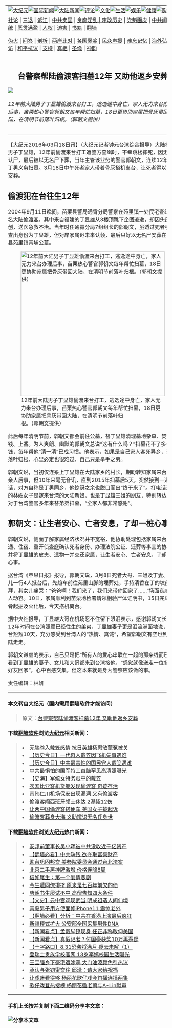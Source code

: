 <a name="1" id="1" target="_blank"></a><span id="1"></span>
<table border="0"><tr><td colspan="2" VALIGN=TOP><a href="https://github.com/asdfgt5/djy/blob/master/gb/nsc413.md#1"><img src="https://raw.githubusercontent.com/asdfgt5/1/master/t/djy/1.jpg" title="大纪元"></a><a href="https://github.com/asdfgt5/djy/blob/master/gb/n24hr.md#1"><img src="https://raw.githubusercontent.com/asdfgt5/1/master/t/djy/3.jpg" title="国际新闻"></a><a href="https://github.com/asdfgt5/djy/blob/master/gb/nsc413.md#1"><img src="https://raw.githubusercontent.com/asdfgt5/1/master/t/djy/4.jpg" title="大陆新闻"></a><a href="https://github.com/asdfgt5/djy/blob/master/gb/news392.md#1"><img src="https://raw.githubusercontent.com/asdfgt5/1/master/t/djy/5.jpg" title="评论"></a><a href="https://github.com/asdfgt5/djy/blob/master/gb/news2007.md#1"><img src="https://raw.githubusercontent.com/asdfgt5/1/master/t/djy/6.jpg" title="文化"></a><a href="https://github.com/asdfgt5/djy/blob/master/gb/news2008.md#1"><img src="https://raw.githubusercontent.com/asdfgt5/1/master/t/djy/7.jpg" title="生活"></a><a href="https://github.com/asdfgt5/djy/blob/master/gb/ncyule.md#1"><img src="https://raw.githubusercontent.com/asdfgt5/1/master/t/djy/8.jpg" title="娱乐"></a><a href="https://github.com/asdfgt5/djy/blob/master/gb/nsc1002.md#1"><img src="https://raw.githubusercontent.com/asdfgt5/1/master/t/djy/9.jpg" title="健康"><a href="https://www.youlucky.com"><img src="https://raw.githubusercontent.com/asdfgt5/1/master/t/djy/10.jpg" title="购物"></a><a href="https://www.supportepoch.org/donation?utm_medium=epochtimes&utm_source=referral&utm_campaign=donate_button_djyhomepage"><img src="https://raw.githubusercontent.com/asdfgt5/1/master/t/djy/12.jpg" title="捐款"></a></td></tr>
<tr><td colspan="2" VALIGN=TOP><a target="_blank" href="https://git.io/fjCRf">社论</a> | <a target="_blank" href="https://github.com/asdfgt5/djy/blob/master/gb/nf5657.md#1">三退</a> | <a target="_blank" href="https://github.com/asdfgt5/djy/blob/master/gb/nf6123.md#1">诉江</a> | <a target="_blank" href="https://github.com/asdfgt5/djy/blob/master/gb/nf1176117.md#1">中共卖国</a> | <a target="_blank" href="https://github.com/asdfgt5/djy/blob/master/gb/nf5773.md#1">贪腐淫乱 | <a target="_blank" href="https://github.com/asdfgt5/djy/blob/master/gb/nf1176115.md#1">窜改历史</a> | <a target="_blank" href="https://github.com/asdfgt5/djy/blob/master/gb/nf1176107.md#1">党魁画皮</a> | <a target="_blank" href="https://github.com/asdfgt5/djy/blob/master/gb/nf1320400.md#1">中共间谍</a> | <a target="_blank" href="https://github.com/asdfgt5/djy/blob/master/gb/nf1176114.md#1">破坏传统</a> | <a target="_blank" href="https://github.com/asdfgt5/djy/blob/master/gb/nf5287.md#1">恶贯满盈</a> | <a target="_blank" href="https://github.com/asdfgt5/djy/blob/master/gb/ncid278.md#1">人权</a> | <a target="_blank" href="https://github.com/asdfgt5/djy/blob/master/gb/nf1176111.md#1">迫害</a> | <a target="_blank" href="https://github.com/asdfgt5/djy/blob/master/gb/nf1235328.md#1">书籍</a> | <a target="_blank" href="https://github.com/asdfgt5/fq/blob/master/README.md?zsrh#1">翻墙</a></p><p><a target="_blank" href="https://github.com/asdfgt5/djy/blob/master/gb/nf5562.md#1">伪火</a> | <a target="_blank" href="https://github.com/asdfgt5/djy/blob/master/gb/nf4378.md#1">问答</a> | <a target="_blank" href="https://github.com/asdfgt5/djy/blob/master/gb/nf5792.md#1">剖析</a> | <a target="_blank" href="https://github.com/asdfgt5/djy/blob/master/gb/nf5735.md#1">两岸比对</a> | <a target="_blank" href="https://github.com/asdfgt5/djy/blob/master/gb/nf6119.md#1">各国褒奖</a> | <a target="_blank" href="https://github.com/asdfgt5/djy/blob/master/gb/nf6120.md#1">民众声援</a> | <a target="_blank" href="https://github.com/asdfgt5/djy/blob/master/gb/nf1188594.md#1">难忘记忆</a> | <a target="_blank" href="https://github.com/asdfgt5/djy/blob/master/gb/nf3180.md#1">海外弘传</a> | <a target="_blank" href="https://github.com/asdfgt5/djy/blob/master/gb/nf5410.md#1">万人上访</a> | <a target="_blank" href="https://github.com/asdfgt5/ntdtv/blob/master/gb/prog1530_1.md#1">和平抗议</a> | <a target="_blank" href="https://github.com/asdfgt5/djy/blob/master/gb/nf4386.md#1">支持</a> | <a target="_blank" href="https://github.com/asdfgt5/djy/blob/master/gb/nf4389.md#1">真相</a> | <a target="_blank" href="https://github.com/asdfgt5/djy/blob/master/gb/nf5790.md#1">圣缘</a> | <a target="_blank" href="https://github.com/asdfgt5/djy/blob/master/gb/nf4786.md#1">神韵</a></td></tr>
<tr><td VALIGN=TOP width="626"><h2 align=center>台警察帮陆偷渡客扫墓12年 又助他返乡安葬</h2>
<img src="http://i.epochtimes.com/assets/uploads/2016/03/1603181137122378-600x400.jpg" />
<h6>12年前大陆男子丁显雄偷渡来台打工，逃逸途中身亡，家人无力来台办理后事，苗栗热心警官郭朝文每年帮忙扫墓，18日更协助家属把骨灰带回大陆，在清明节前落叶归根。（郭朝文提供）
</h6>
<hr>
<p>【大纪元2016年03月18日讯】（大纪元记者钟元台湾综合报导）大陆福建男子丁显雄，12年前偷渡来台打工遭警方查缉时，不幸跳楼摔死，因无人认尸，最后被以无名尸下葬，当年主管该业务的警官郭朝文，连续12年替丁男义务扫墓。3月18日中午死者家人带着骨灰搭机离台，让死者得以<a href="https://github.com/asdfgt5/djy/blob/master/gb/tag/%E8%BF%94%E4%B9%A1%E5%AE%89%E8%91%AC.md">返乡安葬</a>。</p>
<p><h2>偷渡犯在台往生12年 </h2>
<p>2004年9月11日晚间，苗栗县警局通霄分局警察在苑里镇一处民宅查缉5名大陆<a href="https://github.com/asdfgt5/djy/blob/master/gb/tag/%E5%81%B7%E6%B8%A1%E5%AE%A2.md">偷渡客</a>，其中来自福建的丁显雄从3楼顶跳下企图逃逸，却因头部重创，送医急救不治。当年时任通霄分局7组组长的郭朝文，虽透过死者手机查出身份为丁显雄，但对岸家属迟未来认领，最后只好以无名尸安葬在苗栗县苑里镇青埔公墓。</p>
<figure id="attachment_7430518" style="width: 450px" class="wp-caption aligncenter"><img src="http://i.epochtimes.com/assets/uploads/2016/03/1603181135452378-450x338.jpg" alt="12年前大陆男子丁显雄偷渡来台打工，逃逸途中身亡，家人无力来台办理后事，苗栗热心警官郭朝文每年帮忙扫墓，18日更协助家属把骨灰带回大陆，在清明节前落叶归根。（郭朝文提供）" title="12年前大陆男子丁显雄偷渡来台打工，逃逸途中身亡，家人无力来台办理后事，苗栗热心警官郭朝文每年帮忙扫墓，18日更协助家属把骨灰带回大陆，在清明节前落叶归根。（郭朝文提供）" width="450" b="338"
	class="size-medium wp-image-7430518" /></a><figcaption class="wp-caption-text">12年前大陆男子丁显雄偷渡来台打工，逃逸途中身亡，家人无力来台办理后事，苗栗热心警官郭朝文每年帮忙扫墓，18日更协助家属把骨灰带回大陆，在清明节前<a href="https://github.com/asdfgt5/djy/blob/master/gb/tag/%E8%90%BD%E5%8F%B6%E5%BD%92%E6%A0%B9.md">落叶归根</a>。（郭朝文提供）</figcaption></figure>
<p>此后每年清明节前，郭朝文都会前往公墓，替丁显雄清理墓地杂草、焚烧纸钱、上香。为人爽朗、幽默的郭朝文总说“这有什么吗？”扫墓花不了多少钱，每年帮他“清一清”已成习惯。他表示，如果是自己家人客死异乡，无法<a href="https://github.com/asdfgt5/djy/blob/master/gb/tag/%E8%90%BD%E5%8F%B6%E5%BD%92%E6%A0%B9.md">落叶归根</a>，心里必定也很难过，自己只是举手之劳。</p>
<p>郭朝文说，当初仅连系上丁显雄在大陆家乡的村长，期盼转知家属来台处理亲人后事，但10年来毫无音讯，直到2015年扫墓后5天，突然接到一通电话，对方自称是丁男同乡，他惊讶之余也脱口而出“终于来了”。打电话连络的林姓女子是嫁来台湾的大陆新娘，也是丁显雄三姐的朋友，特别转达家属对于台湾警官多年来替弟弟扫墓，“全家人都非常感谢”。</p>
<p><h2>郭朝文：让生者安心、亡者安息，了却一桩心事</h2>
<p>郭朝文说，侧面了解家属经济状况并不宽裕，他协助处理包括家属来台交通、住宿、重开侦查庭确认死者身份、办理法院公证、迁葬等事宜的协助，并将丁显雄的皮夹、遗物一并交还家属，让生者安心、亡者安息，了却一桩心事。 </p>
<p>据台湾《苹果日报》报导，郭朝文说，3月8日死者大哥、三姐及丁妻、女儿一行4人抵台后，先趋车前往苑里山脚的埋葬处，手持清香在丁的坟前祭拜，其女儿痛哭：“爸爸啊！我们来了，我们来带你回家了&#8230;&#8230;”场面哀戚令人动容。10日，家属顺利到苗栗地检署请领相验尸体证明书，15日完成骸骨起掘及火化后，今天搭机离台。</p>
<p>据中央社报导，丁显雄大哥在机场忍不住留下眼泪表示，感谢郭朝文长达12年时间在台湾照顾已经往生的弟弟，丁显雄妻子更是泪流满面地说，来台短短10天，充分感受到台湾人的“热情、真诚”，希望郭朝文有空也到大陆走走。 </p>
<p>郭朝文谦虚的表示，自己只是把“所有人的爱心串联在一起的那条线而已”，看到丁显雄的妻子、女儿和大哥都来到台湾接他，“感觉就像送走一位多年好友回家”，心中百感交集，但这本来就是身为警察应该做的事。 </p>
<p>责任编辑：林妍</p>
<hr>

#### 本文转自<a href="http://www.epochtimes.com">大纪元</a>（国内需用<a href="https://git.io/JesJV">翻墙软件</a>才能访问）
> 原文：<a href="http://www.epochtimes.com/gb/16/3/18/n4666055.htm">台警察帮陆偷渡客扫墓12年 又助他返乡安葬</a>
#### 下载<a href="https://git.io/JesJV">翻墙软件</a>浏览<a href="http://www.epochtimes.com">大纪元</a>相关新闻：
> <li><a href="http://www.epochtimes.com/gb/15/7/3/n4472094.htm">无端卷入戴笠感情  抗日英雄杨惠敏蒙冤被关</a></li>
> <li><a href="http://www.epochtimes.com/gb/15/3/16/n4388942.htm">【历史今日】一代奇人戴笠因飞机失事遇难</a></li>
> <li><a href="http://www.epochtimes.com/gb/14/3/17/n4108174.htm">【历史今日】中共最害怕的国民党人戴笠遇难</a></li>
> <li><a href="http://www.epochtimes.com/gb/13/10/1/n3976551.htm">中共最惧怕的国军特工首脑罕见高清照曝光</a></li>
> <li><a href="http://www.epochtimes.com/gb/12/11/1/n3719547.htm">【史海】军统女特务眼中的戴笠</a></li>
> <li><a href="http://www.epochtimes.com/gb/16/3/8/n4657353.htm">衣索比亚客机货舱发现偷渡客 奇迹存活</a></li>
> <li><a href="http://www.epochtimes.com/gb/16/1/30/n4629262.htm">南韩仁川机场保安出现漏洞  又有偷渡客</a></li>
> <li><a href="http://www.epochtimes.com/gb/15/12/26/n4604505.htm">偷渡客闯西班牙领土休达 2溺毙12伤</a></li>
> <li><a href="http://www.epochtimes.com/gb/15/12/8/n4590729.htm">让两中国偷渡客搭便车 美国女子被起诉</a></li>
> <li><a href="http://www.epochtimes.com/gb/15/9/15/n4527705.htm">偷渡客葬身大海 义助辨识无名氏身世</a></li>

#### 下载<a href="https://git.io/JesJV">翻墙软件</a>浏览<a href="http://www.epochtimes.com">大纪元</a>热门新闻：
> <li><a href="http://www.epochtimes.com/gb/19/9/26/n11547317.htm">安邦前董事长吴小晖被中共没收近千亿资产</a></li>
> <li><a href="http://www.epochtimes.com/gb/19/9/25/n11546931.htm">【翻墙必看】中共缺钱 欲夺取富豪财产</a></li>
> <li><a href="http://www.epochtimes.com/gb/19/9/26/n11547193.htm">助台巩固邦交 美参院委员会通过台北法案</a></li>
> <li><a href="http://www.epochtimes.com/gb/19/9/25/n11546951.htm">北京二手房挂牌激增 价格连降8周</a></li>
> <li><a href="http://www.epochtimes.com/gb/12/4/16/n3566971.htm">信如尾生：第一个爱情悲剧</a></li>
> <li><a href="http://www.epochtimes.com/gb/15/9/3/n4519621.htm">今生遭同僚排挤 原来是七百年前欠的债</a></li>
> <li><a href="http://www.epochtimes.com/gb/19/9/20/n11534314.htm">唐朝书生屡试不中 高僧告知四大条件</a></li>
> <li><a href="http://www.epochtimes.com/gb/16/7/1/n8056353.htm">【文史】云中宫观现武当 明成祖造人间仙境</a></li>
> <li><a href="http://www.epochtimes.com/gb/19/9/25/n11546708.htm">青岛男子用方便面修iPhone11 震惊老外</a></li>
> <li><a href="http://www.epochtimes.com/gb/19/9/25/n11545125.htm">【翻墙必看】分析：中共在香港上演最后疯狂</a></li>
> <li><a href="http://www.epochtimes.com/gb/19/9/25/n11546501.htm">新疆模式扩大 公安部全国采集男性DNA</a></li>
> <li><a href="http://www.epochtimes.com/gb/19/9/24/n11544091.htm">【新闻看点】孟戴脚镣现身 任正非称敬仰美国</a></li>
> <li><a href="http://www.epochtimes.com/gb/19/9/23/n11541603.htm">【新闻看点】真假记者？付国豪获奖10万再惹疑</a></li>
> <li><a href="http://www.epochtimes.com/gb/19/9/25/n11545826.htm">【十字路口】8.31恐袭将满月 疑云未解（1）</a></li>
> <li><a href="http://www.epochtimes.com/gb/19/9/24/n11544222.htm">登瑞士贵族学校官网 13岁李嫣校园生活曝光</a></li>
> <li><a href="http://www.epochtimes.com/gb/19/9/24/n11544375.htm">王宝强乡下豪宅遭涂鸦 大门油漆颜色引热议</a></li>
> <li><a href="http://www.epochtimes.com/gb/19/9/25/n11545153.htm">承认与张钧甯交往 邱泽：请大家给祝福</a></li>
> <li><a href="http://www.epochtimes.com/gb/19/9/24/n11542872.htm">让戏迷看得够 杨丽花歌仔戏今首播连播两集</a></li>
> <li><a href="http://www.epochtimes.com/gb/19/9/25/n11545320.htm">歌仔戏登热搜榜 杨丽花邀老萧与A-Lin献声</a></li>
<hr>

#### 手机上长按并复制下面二维码分享本文章：<br><br><img src="http://www.hehaibao.com/qr/index.php?m=1&e=L&p=10&t=&d=https://github.com/asdfgt5/djy/blob/master/gb/16/3/18/n4666055.md%231" title="分享本文章"></td><td VALIGN=TOP><a href="https://github.com/asdfgt5/djy/blob/master/gb/16/1/21/n4622075.md?dfh#1" target="_blank"><img src="https://raw.githubusercontent.com/asdfgt5/djy/master/gb/300/wei-f1.jpg" title="中共的伪火骗局"  alt="中共的伪火骗局"></a><br><a href="https://github.com/asdfgt5/yh/blob/master/README.md?dfh#1" target="_blank"><img src="https://raw.githubusercontent.com/asdfgt5/djy/master/gb/300/yong-h.jpg" title="永恒的见证"  alt="永恒的见证"></a><br><a href="https://github.com/asdfgt5/djy/blob/master/gb/13/9/29/n3974789.md?dfh#1" target="_blank"><img src="https://raw.githubusercontent.com/asdfgt5/djy/master/gb/300/shang-lnz.jpg" title="善良女子被中共投男牢"  alt="善良女子被中共投男牢"></a><br><a href="https://github.com/asdfgt5/djy/blob/master/gb/16/3/16/n4663449.md?dfh#1" target="_blank"><img src="https://raw.githubusercontent.com/asdfgt5/djy/master/gb/300/huo-z3.jpg" title="警卫目击活摘器官"  alt="警卫目击活摘器官"></a><br><a href="https://github.com/asdfgt5/djy/blob/master/gb/16/8/7/n8177641.md?dfh#1" target="_blank"><img src="https://raw.githubusercontent.com/asdfgt5/djy/master/gb/300/huo-z4.jpg" title="证人描述活摘恐怖"  alt="证人描述活摘恐怖"></a><br><a href="https://github.com/asdfgt5/djy/blob/master/gb/10/4/19/n2881569.md?dfh#1" target="_blank"><img src="https://raw.githubusercontent.com/asdfgt5/djy/master/gb/300/huo-z1.jpg" title="揭开活摘器官黑幕"  alt="揭开活摘器官黑幕"></a><br><a href="https://github.com/asdfgt5/djy/blob/master/gb/10/11/7/n3077476.md?dfh#1" target="_blank"><img src="https://raw.githubusercontent.com/asdfgt5/djy/master/gb/300/ma-ks.jpg" title="马克思的成魔之路"  alt="马克思的成魔之路"></a><br><a href="https://github.com/asdfgt5/djy/blob/master/gb/14/6/9/n4173977.md?dfh#1" target="_blank"><img src="https://raw.githubusercontent.com/asdfgt5/djy/master/gb/300/chang-zs.jpg" title="藏字石 蕴天机"  alt="藏字石 蕴天机"></a><br><a href="https://github.com/asdfgt5/djy/blob/master/gb/18/5/10/n10381511.md?dfh#1" target="_blank"><img src="https://raw.githubusercontent.com/asdfgt5/djy/master/gb/300/st1.jpg" title="关注3亿人三退"  alt="关注3亿人三退"></a><br><a href="https://github.com/asdfgt5/djy/blob/master/gb/18/3/21/n10237682.md?dfh#1" target="_blank"><img src="https://raw.githubusercontent.com/asdfgt5/djy/master/gb/300/jie-t.jpg" title="解体中共复兴中华"  alt="解体中共复兴中华"></a><br><a href="https://github.com/asdfgt5/djy/blob/master/gb/9/2/9/n2422991.md?dfh#1" target="_blank"><img src="https://raw.githubusercontent.com/asdfgt5/djy/master/gb/300/gao-zs.jpg" title="中共迫害良心律师"  alt="中共迫害良心律师"></a><br><a href="https://github.com/asdfgt5/djy/blob/master/gb/18/12/9/n10900044.md?dfh#1" target="_blank"><img src="https://raw.githubusercontent.com/asdfgt5/djy/master/gb/300/sj1.jpg" title="303万人举报江泽民"  alt="303万人举报江泽民"></a><br><a href="https://github.com/asdfgt5/djy/blob/master/gb/18/8/28/n10672014.md?dfh#1" target="_blank"><img src="https://raw.githubusercontent.com/asdfgt5/djy/master/gb/300/sj2.jpg" title="这些官员为何起诉江泽民"  alt="这些官员为何起诉江泽民"></a><br><a href="https://github.com/asdfgt5/djy/blob/master/gb/8/12/18/n2367165.md?dfh#1" target="_blank"><img src="https://raw.githubusercontent.com/asdfgt5/djy/master/gb/300/liangan.jpg" title="海峡两岸的强烈对比"  alt="海峡两岸的强烈对比"></a><br><a href="https://github.com/asdfgt5/djy/blob/master/gb/15/5/5/n4427238.md?dfh#1" target="_blank"><img src="https://raw.githubusercontent.com/asdfgt5/djy/master/gb/300/jia-ndzl.jpg" title="加拿大总理的贺信"  alt="加拿大总理的贺信"></a><br><a href="https://github.com/asdfgt5/djy/blob/master/gb/11/6/17/n3289382.md?dfh#1" target="_blank"><img src="https://raw.githubusercontent.com/asdfgt5/djy/master/gb/300/xiao-wd.jpg" title="探寻真相兼听则明"  alt="探寻真相兼听则明"></a><br><a href="https://github.com/asdfgt5/djy/blob/master/gb/18/10/27/n10812623.md?dfh#1" target="_blank"><img src="https://raw.githubusercontent.com/asdfgt5/djy/master/gb/300/yindu.jpg" title="印度媒体报道东方"  alt="印度媒体报道东方"></a><br><a href="https://github.com/asdfgt5/djy/blob/master/gb/18/6/9/n10469652.md?dfh#1" target="_blank"><img src="https://raw.githubusercontent.com/asdfgt5/djy/master/gb/300/xie-j.jpg" title="不一样的海外校园"  alt="不一样的海外校园"></a><br><a href="https://github.com/asdfgt5/djy/blob/master/gb/7/4/5/n1669415.md?dfh#1" target="_blank"><img src="https://raw.githubusercontent.com/asdfgt5/djy/master/gb/300/li-up.jpg" title="从大师到徒弟的传奇"  alt="从大师到徒弟的传奇"></a><br><a href="https://github.com/asdfgt5/djy/blob/master/gb/17/5/26/n9191512.md?dfh#1" target="_blank"><img src="https://raw.githubusercontent.com/asdfgt5/djy/master/gb/300/zfl2.jpg" title="亿万人与东方一本奇书"  alt="亿万人与东方一本奇书"></a><br><a href="https://github.com/asdfgt5/djy/blob/master/gb/13/11/27/n4020290.md?dfh#1" target="_blank"><img src="https://raw.githubusercontent.com/asdfgt5/djy/master/gb/300/zhen-h.jpg" title="大陆见不到的震撼场面"  alt="大陆见不到的震撼场面"></a><br><a href="https://github.com/asdfgt5/djy/blob/master/gb/15/7/17/n4482910.md?dfh#1" target="_blank"><img src="https://raw.githubusercontent.com/asdfgt5/djy/master/gb/300/dalu-sk.jpg" title="人心向善 大陆当初盛况"  alt="人心向善 大陆当初盛况"></a><br><a href="https://github.com/asdfgt5/djy/blob/master/gb/9/10/15/n2689419.md?dfh#1" target="_blank"><img src="https://raw.githubusercontent.com/asdfgt5/djy/master/gb/300/zfl1.jpg" title="追寻真理 这书讲什么"  alt="追寻真理 这书讲什么"></a><br><a href="https://github.com/asdfgt5/fq/blob/master/README.md?dfh#1" target="_blank"><img src="https://raw.githubusercontent.com/asdfgt5/djy/master/gb/300/fq1.jpg" title="下载免费翻墙软件"  alt="下载免费翻墙软件"></a><br></td></tr></table>
